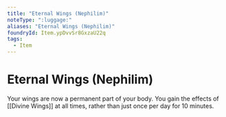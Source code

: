 ```yaml
---
title: "Eternal Wings (Nephilim)"
noteType: ":luggage:"
aliases: "Eternal Wings (Nephilim)"
foundryId: Item.ypDvvSr8GxzaU22q
tags:
  - Item
---
```


# Eternal Wings (Nephilim)

Your wings are now a permanent part of your body. You gain the effects of [[Divine Wings]] at all times, rather than just once per day for 10 minutes.
